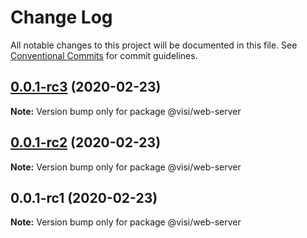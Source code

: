 # Change Log

All notable changes to this project will be documented in this file.
See [Conventional Commits](https://conventionalcommits.org) for commit guidelines.

## [0.0.1-rc3](https://github.com/neet/visible/compare/v0.0.1-rc2...v0.0.1-rc3) (2020-02-23)

**Note:** Version bump only for package @visi/web-server





## [0.0.1-rc2](https://github.com/neet/visible/compare/v0.0.1-rc1...v0.0.1-rc2) (2020-02-23)

**Note:** Version bump only for package @visi/web-server





## 0.0.1-rc1 (2020-02-23)

**Note:** Version bump only for package @visi/web-server
